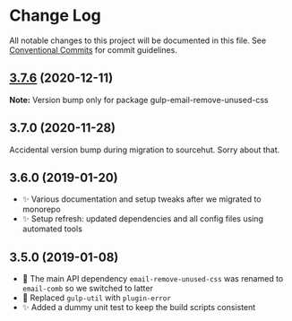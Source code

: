 # Change Log

All notable changes to this project will be documented in this file.
See [Conventional Commits](https://conventionalcommits.org) for commit guidelines.

## [3.7.6](https://git.sr.ht/~royston/codsen/compare/gulp-email-remove-unused-css@3.7.5...gulp-email-remove-unused-css@3.7.6) (2020-12-11)

**Note:** Version bump only for package gulp-email-remove-unused-css





## 3.7.0 (2020-11-28)

Accidental version bump during migration to sourcehut. Sorry about that.

## 3.6.0 (2019-01-20)

- ✨ Various documentation and setup tweaks after we migrated to monorepo
- ✨ Setup refresh: updated dependencies and all config files using automated tools

## 3.5.0 (2019-01-08)

- 🔧 The main API dependency `email-remove-unused-css` was renamed to `email-comb` so we switched to latter
- 🔧 Replaced `gulp-util` with `plugin-error`
- ✨ Added a dummy unit test to keep the build scripts consistent
